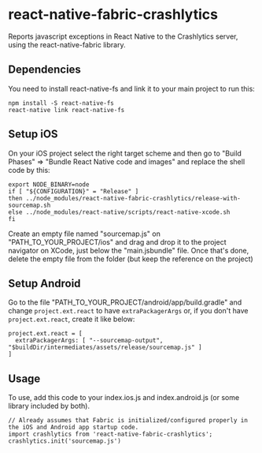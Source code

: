 
react-native-fabric-crashlytics
===============================

Reports javascript exceptions in React Native to the Crashlytics server, using the react-native-fabric library.

Dependencies
-----

You need to install react-native-fs and link it to your main project to run this:

```
npm install -S react-native-fs
react-native link react-native-fs
```

Setup iOS
-----

On your iOS project select the right target scheme and then go to "Build Phases" => "Bundle React Native code and images" and replace the shell code by this:

```
export NODE_BINARY=node
if [ "${CONFIGURATION}" = "Release" ]
then ../node_modules/react-native-fabric-crashlytics/release-with-sourcemap.sh
else ../node_modules/react-native/scripts/react-native-xcode.sh
fi
```

Create an empty file named "sourcemap.js" on "PATH_TO_YOUR_PROJECT/ios" and drag and drop it to the project navigator on XCode, just below the "main.jsbundle" file.
Once that's done, delete the empty file from the folder (but keep the reference on the project)

Setup Android
-----

Go to the file "PATH_TO_YOUR_PROJECT/android/app/build.gradle" and change `project.ext.react` to have `extraPackagerArgs` or, if you don't have `project.ext.react`, create it like below:

```
project.ext.react = [
  extraPackagerArgs: [ "--sourcemap-output", "$buildDir/intermediates/assets/release/sourcemap.js" ]
]
```

Usage
-----

To use, add this code to your index.ios.js and index.android.js (or some library included by both).

```
// Already assumes that Fabric is initialized/configured properly in the iOS and Android app startup code.
import crashlytics from 'react-native-fabric-crashlytics';
crashlytics.init('sourcemap.js')
```
